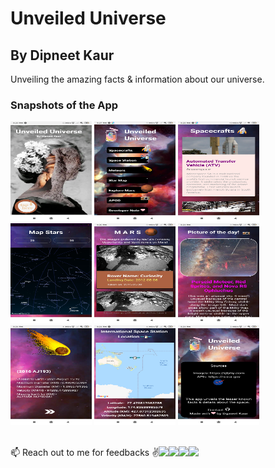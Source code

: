 # Unveiled Universe 
## By Dipneet Kaur

<p style="padding:0px;fontFamily:cursive;">
Unveiling the amazing facts & information about our universe.

</p>

### Snapshots of the App

<div>

<div style="display:flex-wrap;flex-direction:row;padding:0px;" >

<img width=130 height=160 src='snapshots/Screenshot_2021-08-16-21-25-47-705_host.exp.exponent.jpg'/>
<img width=130 height=160 src='snapshots/Screenshot_2021-08-16-21-27-56-366_host.exp.exponent.jpg'/>
<img width=130 height=160 src='snapshots/Screenshot_2021-08-16-21-28-07-676_host.exp.exponent.jpg'/>
<img width=130 height=160 src='snapshots/Screenshot_2021-08-16-21-30-03-978_host.exp.exponent.jpg'/>
<img width=130 height=160 src='snapshots/Screenshot_2021-08-16-21-30-52-300_host.exp.exponent.jpg'/>
<img width=130 height=160 src='snapshots/Screenshot_2021-08-16-21-31-00-549_host.exp.exponent.jpg'/>
<img width=130 height=160 src='snapshots/Screenshot_2021-08-16-21-31-18-274_host.exp.exponent.jpg'/>
<img width=130 height=160 src='snapshots/Screenshot_2021-08-16-21-31-54-884_host.exp.exponent.jpg'/>
<img width=130 height=160 src='snapshots/Screenshot_2021-08-16-21-31-06-015_host.exp.exponent.jpg'/>

</div>
<br/>
<div style="display:flex;flex-direction:row;padding:0px;" >

📫 Reach out to me for feedbacks :v:

[<img src="https://img.icons8.com/color/48/000000/linkedin.png" width="3.5%"/>](https://www.linkedin.com/in/dipneet-kaur-1aa5b416a/)
  
[<img src="https://img.icons8.com/color/48/000000/instagram.png" width="3.5%"/>](https://www.instagram.com/dipneet_kaur/)
  
[<img src="https://img.icons8.com/color/48/000000/github.png" width="3.5%"/>](https://github.com/DIPNEET)
  
[<img src="https://img.icons8.com/color/48/000000/gmail.png" width="3.5%"/>](mailto:dksandhu97@gmail.com)


</div>

</div>
